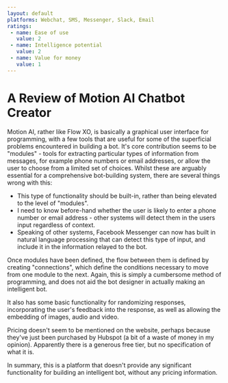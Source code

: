 ```yaml
---
layout: default
platforms: Webchat, SMS, Messenger, Slack, Email
ratings:
 - name: Ease of use
   value: 2
 - name: Intelligence potential
   value: 2
 - name: Value for money
   value: 1
---
```


A Review of Motion AI Chatbot Creator
=====================================

Motion AI, rather like Flow XO, is basically a graphical user
interface for programming, with a few tools that are useful for some
of the superficial problems encountered in building a bot. It's core
contribution seems to be "modules" - tools for extracting particular
types of information from messages, for example phone numbers or email
addresses, or allow the user to choose from a limited set of
choices. Whilst these are arguably essential for a comprehensive
bot-building system, there are several things wrong with this:

 - This type of functionality should be built-in, rather than being
   elevated to the level of "modules".
 - I need to know before-hand whether the user is likely to enter a
   phone number or email address - other systems will detect them in
   the users input regardless of context.
 - Speaking of other systems, Facebook Messenger can now has built in
   natural language processing that can detect this type of input, and
   include it in the information relayed to the bot.

Once modules have been defined, the flow between them is defined by
creating "connections", which define the conditions necessary to move
from one module to the next. Again, this is simply a cumbersome method
of programming, and does not aid the bot designer in actually making
an intelligent bot.

It also has some basic functionality for randomizing responses,
incorporating the user's feedback into the response, as well as
allowing the embedding of images, audio and video.

Pricing doesn't seem to be mentioned on the website, perhaps because
they've just been purchased by Hubspot (a bit of a waste of money in
my opinion). Apparently there is a generous free tier, but no
specification of what it is.

In summary, this is a platform that doesn't provide any significant
functionality for building an intelligent bot, without any pricing
information. 
